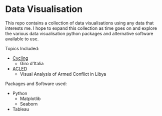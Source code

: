 # Data Visualisation

This repo contains a collection of data visualisations using any data that interests me.
I hope to expand this collection as time goes on and explore the various data visualisation python packages and alternative software available to use.

Topics Included:
 - [Cycling](https://github.com/N-Johnston/Data-Visualisation/blob/master/Cycling)
    - Giro d'Italia
 - [ACLED](https://github.com/N-Johnston/Data-Visualisation/blob/master/ACLED)
    - Visual Analysis of Armed Conflict in Libya

Packages and Software used:

- Python
    - Matplotlib
    - Seaborn
- Tableau
